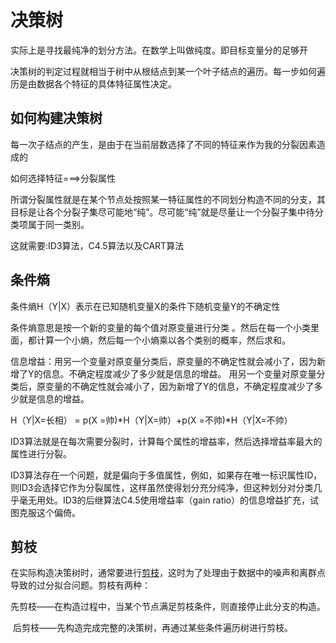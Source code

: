 #  决策树

实际上是寻找最纯净的划分方法。在数学上叫做纯度。即目标变量分的足够开



决策树的判定过程就相当于树中从根结点到某一个叶子结点的遍历。每一步如何遍历是由数据各个特征的具体特征属性决定。



##  如何构建决策树

每一次子结点的产生，是由于在当前层数选择了不同的特征来作为我的分裂因素造成的

如何选择特征===>分裂属性

所谓分裂属性就是在某个节点处按照某一特征属性的不同划分构造不同的分支，其目标是让各个分裂子集尽可能地“纯”。尽可能“纯”就是尽量让一个分裂子集中待分类项属于同一类别。 



这就需要:ID3算法，C4.5算法以及CART算法 



##  条件熵

条件熵H（Y|X）表示在已知随机变量X的条件下随机变量Y的不确定性 

条件熵意思是按一个新的变量的每个值对原变量进行分类 。然后在每一个小类里面，都计算一个小熵，然后每一个小熵乘以各个类别的概率，然后求和。 

信息增益：用另一个变量对原变量分类后，原变量的不确定性就会减小了，因为新增了Y的信息。不确定程度减少了多少就是信息的增益。 用另一个变量对原变量分类后，原变量的不确定性就会减小了，因为新增了Y的信息，不确定程度减少了多少就是信息的增益。 

H（Y|X=长相） = p(X =帅)\*H（Y|X=帅）+p(X =不帅)\*H（Y|X=不帅） 



ID3算法就是在每次需要分裂时，计算每个属性的增益率，然后选择增益率最大的属性进行分裂。

ID3算法存在一个问题，就是偏向于多值属性，例如，如果存在唯一标识属性ID，则ID3会选择它作为分裂属性，这样虽然使得划分充分纯净，但这种划分对分类几乎毫无用处。ID3的后继算法C4.5使用增益率（gain ratio）的信息增益扩充，试图克服这个偏倚。



##  剪枝

 在实际构造决策树时，通常要进行[剪枝](http://en.wikipedia.org/wiki/Pruning_(decision_trees))，这时为了处理由于数据中的噪声和离群点导致的过分拟合问题。剪枝有两种：

​      先剪枝——在构造过程中，当某个节点满足剪枝条件，则直接停止此分支的构造。

​      后剪枝——先构造完成完整的决策树，再通过某些条件遍历树进行剪枝。  
